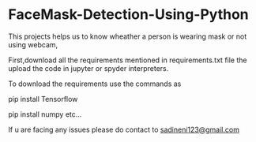 # FaceMask-Detection-Using-Python
This projects helps us to know wheather a person is wearing mask or not using webcam,

First,download all the requirements mentioned in requirements.txt file the upload the code in jupyter or spyder interpreters.

To download the requirements use the commands as

pip install Tensorflow

pip install numpy  etc...




 If u are facing any issues please do contact to sadineni123@gmail.com
